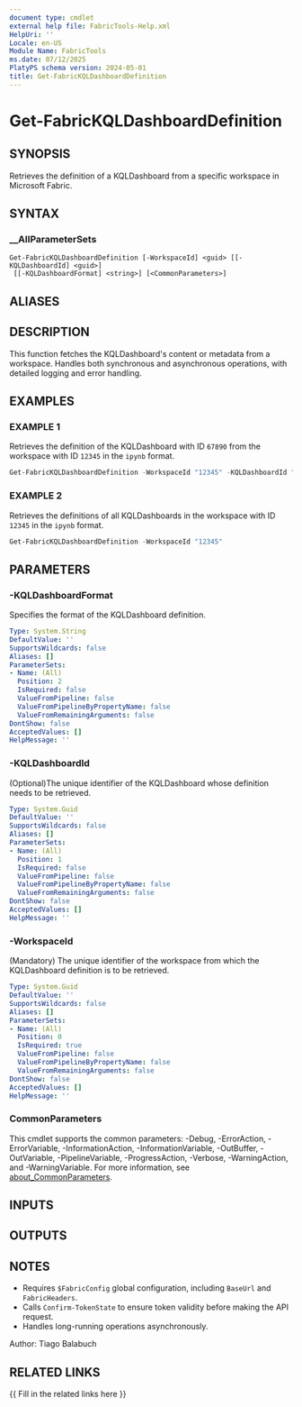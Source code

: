 ```yaml
---
document type: cmdlet
external help file: FabricTools-Help.xml
HelpUri: ''
Locale: en-US
Module Name: FabricTools
ms.date: 07/12/2025
PlatyPS schema version: 2024-05-01
title: Get-FabricKQLDashboardDefinition
---
```


# Get-FabricKQLDashboardDefinition

## SYNOPSIS

Retrieves the definition of a KQLDashboard from a specific workspace in Microsoft Fabric.

## SYNTAX

### __AllParameterSets

```
Get-FabricKQLDashboardDefinition [-WorkspaceId] <guid> [[-KQLDashboardId] <guid>]
 [[-KQLDashboardFormat] <string>] [<CommonParameters>]
```

## ALIASES

## DESCRIPTION

This function fetches the KQLDashboard's content or metadata from a workspace.
Handles both synchronous and asynchronous operations, with detailed logging and error handling.

## EXAMPLES

### EXAMPLE 1

Retrieves the definition of the KQLDashboard with ID `67890` from the workspace with ID `12345` in the `ipynb` format.

```powershell
Get-FabricKQLDashboardDefinition -WorkspaceId "12345" -KQLDashboardId "67890"
```

### EXAMPLE 2

Retrieves the definitions of all KQLDashboards in the workspace with ID `12345` in the `ipynb` format.

```powershell
Get-FabricKQLDashboardDefinition -WorkspaceId "12345"
```

## PARAMETERS

### -KQLDashboardFormat

Specifies the format of the KQLDashboard definition.

```yaml
Type: System.String
DefaultValue: ''
SupportsWildcards: false
Aliases: []
ParameterSets:
- Name: (All)
  Position: 2
  IsRequired: false
  ValueFromPipeline: false
  ValueFromPipelineByPropertyName: false
  ValueFromRemainingArguments: false
DontShow: false
AcceptedValues: []
HelpMessage: ''
```

### -KQLDashboardId

(Optional)The unique identifier of the KQLDashboard whose definition needs to be retrieved.

```yaml
Type: System.Guid
DefaultValue: ''
SupportsWildcards: false
Aliases: []
ParameterSets:
- Name: (All)
  Position: 1
  IsRequired: false
  ValueFromPipeline: false
  ValueFromPipelineByPropertyName: false
  ValueFromRemainingArguments: false
DontShow: false
AcceptedValues: []
HelpMessage: ''
```

### -WorkspaceId

(Mandatory) The unique identifier of the workspace from which the KQLDashboard definition is to be retrieved.

```yaml
Type: System.Guid
DefaultValue: ''
SupportsWildcards: false
Aliases: []
ParameterSets:
- Name: (All)
  Position: 0
  IsRequired: true
  ValueFromPipeline: false
  ValueFromPipelineByPropertyName: false
  ValueFromRemainingArguments: false
DontShow: false
AcceptedValues: []
HelpMessage: ''
```

### CommonParameters

This cmdlet supports the common parameters: -Debug, -ErrorAction, -ErrorVariable,
-InformationAction, -InformationVariable, -OutBuffer, -OutVariable, -PipelineVariable,
-ProgressAction, -Verbose, -WarningAction, and -WarningVariable. For more information, see
[about_CommonParameters](https://go.microsoft.com/fwlink/?LinkID=113216).

## INPUTS

## OUTPUTS

## NOTES

- Requires `$FabricConfig` global configuration, including `BaseUrl` and `FabricHeaders`.
- Calls `Confirm-TokenState` to ensure token validity before making the API request.
- Handles long-running operations asynchronously.

Author: Tiago Balabuch

## RELATED LINKS

{{ Fill in the related links here }}

